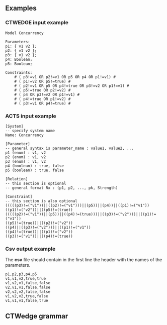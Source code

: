 ## Examples  ##

### CTWEDGE input example ###
```
Model Concurrency

Parameters:
p1: { v1 v2 };
p2: { v1 v2 };
p3: { v1 v2 };
p4: Boolean;
p5: Boolean;

Constraints:
	# ( p3!=v1 OR p2!=v1 OR p5 OR p4 OR p1!=v1) #
	# ( p1!=v2 OR p5!=true) #
	# ( p2!=v1 OR p5 OR p4!=true OR p3!=v2 OR p1!=v1) #
	# ( p5!=true OR p2!=v2) #
	# ( p4 OR p3!=v2 OR p1!=v1) #
	# ( p4!=true OR p1!=v2) #
	# ( p3!=v1 OR p4!=true) #
```
### ACTS input example ###
```
[System]
-- specify system name
Name: Concurrency

[Parameter]
-- general syntax is parameter_name : value1, value2, ...
p1 (enum) : v1, v2
p2 (enum) : v1, v2
p3 (enum) : v1, v2
p4 (boolean) : true, false
p5 (boolean) : true, false

[Relation]
-- this section is optional
-- general format Rx : (p1, p2, ..., pk, Strength)

[Constraint]
-- this section is also optional
(((((p3)!=("v1"))||((p2)!=("v1")))||(p5))||(p4))||((p1)!=("v1"))
((p1)!=("v2"))||((p5)!=(true))
(((((p2)!=("v1"))||(p5))||((p4)!=(true)))||((p3)!=("v2")))||((p1)!=("v1"))
((p5)!=(true))||((p2)!=("v2"))
((p4)||((p3)!=("v2")))||((p1)!=("v1"))
((p4)!=(true))||((p1)!=("v2"))
((p3)!=("v1"))||((p4)!=(true))
```
### Csv output example ###
The **csv** file should contain in the first line the header with the names of the parameters.
```
p1,p2,p3,p4,p5
v1,v1,v2,true,true
v1,v2,v1,false,false
v2,v1,v1,false,false
v2,v2,v2,false,false
v1,v2,v2,true,false
v1,v1,v1,false,true
```
## CTWedge grammar  ##
